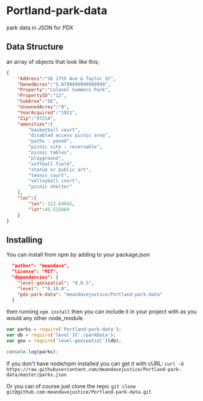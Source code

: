 Portland-park-data
==================

park data in JSON for PDX

## Data Structure

an array of objects that look like this;

``` JSON
{
    "Address":"SE 17th Ave & Taylor St",
    "OwnedAcres":"5.8799999999999999",
    "Property":"Colonel Summers Park",
    "PropertyID":"12",
    "SubArea":"SE",
    "UnownedAcres":"0",
    "YearAcquired":"1921",
    "Zip":"97214",
    "amenities":[
        "basketball court",
        "disabled access picnic area",
        "paths : paved",
        "picnic site : reservable",
        "picnic tables",
        "playground",
        "softball field",
        "statue or public art",
        "tennis court",
        "volleyball court",
        "picnic shelter"
    ],
    "loc":{
        "lon":-122.64692,
        "lat":45.515669
    }
}
```

## Installing

You can install from npm by adding to your package.json

``` JSON
  "author": "meandave",
  "license": "MIT",
  "dependencies": {
    "level-geospatial": "0.0.5",
    "level": "^0.18.0",
    "pdx-park-data": "meandavejustice/Portland-park-data"
  }
```

then running `npm install` then you can include it in your project with
as you would any other node_module.

``` javascript
var parks = require('Portland-park-data');
var db = require('level')('./parkData');
var geo = require('level-geospatial')(db);

console.log(parks);
```

If you don't have node/npm installed you can get it with cURL:
`curl -O https://raw.githubusercontent.com/meandavejustice/Portland-park-data/master/parks.json`

Or you can of course just clone the repo:
`git clone git@github.com:meandavejustice/Portland-park-data.git`
